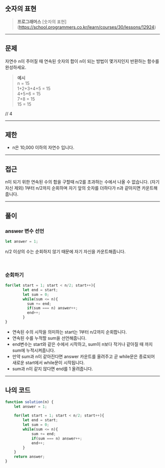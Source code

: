 ## 숫자의 표현
> **프로그래머스** [숫자의 표현] (https://school.programmers.co.kr/learn/courses/30/lessons/12924)

---

## 문제

자연수 n이 주어질 때 연속된 숫자의 합이 n이 되는 방법이 몇가지인지 반환하는 함수를 완성하세요.
>**예시**<br/>
n = 15 <br/>
1+2+3+4+5 = 15<br/>
4+5+6 = 15<br/>
7+8 = 15<br/>
15 = 15<br/>
>
// 4

---

## 제한
- n은 10,000 이하의 자연수 입니다.

---

## 접근

n이 되기 위한 연속된 수의 합을 구할때 n/2를 초과하는 수에서 나올 수 없습니다. (자기 자신 제외)
1부터 n/2까지 순회하며 자기 앞의 숫자를 더하다가 n과 같아지면 카운트해줍니다.

---

## 풀이

### answer 변수 선언
```js
let answer = 1; 
```
n/2 이상의 수는 순회하지 않기 때문에 자기 자신을 카운트해줍니다.

</br>

### 순회하기
```js
for(let start = 1; start < n/2; start++){
        let end = start;
        let sum = 0;
        while(sum <= n){
          sum += end;
          if(sum === n) answer++;
          end++;
    	}
}
```
- 연속된 수의 시작을 의미하는 start는 1부터 n/2까지 순회합니다.
- 연속된 수를 누적할 sum을 선언해줍니다.
- end변수는 start와 같은 수에서 시작하고, sum이 n보다 작거나 같아질 때 까지 sum에 누적시켜줍니다.
- 만약 sum과 n이 같아진다면 answer 카운트를 올려주고 곧 while문은 종료되어 새로운 start에서 while문이 시작됩니다.
-  sum과 n이 같지 않다면 end를 1 올려줍니다. 

---

## 나의 코드
```js
function solution(n) {
    let answer = 1; 
    
    for(let start = 1; start < n/2; start++){
        let end = start;
        let sum = 0;
        while(sum <= n){
            sum += end;
            if(sum === n) answer++;
            end++;
        }
    }
    return answer;
}
```
